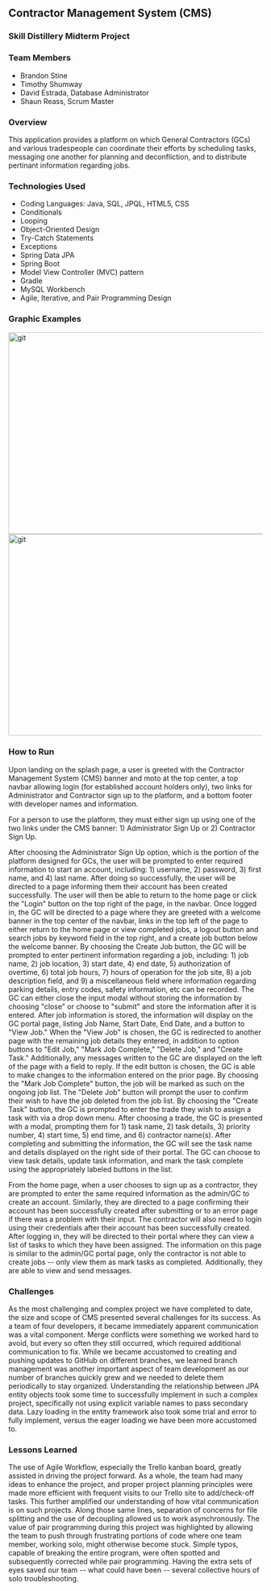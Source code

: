 ##    Contractor Management System (CMS)

###   Skill Distillery Midterm Project

### Team Members

 * Brandon Stine
 * Timothy Shumway
 * David Estrada, Database Administrator
 * Shaun Reass, Scrum Master

### Overview

This application provides a platform on which General Contractors (GCs) and various tradespeople can coordinate their efforts by scheduling tasks, messaging one another for planning and deconfliction, and to distribute pertinant information regarding jobs.  

### Technologies Used

  * Coding Languages: Java, SQL, JPQL, HTML5, CSS
  * Conditionals
  * Looping
  * Object-Oriented Design
  * Try-Catch Statements
  * Exceptions
  * Spring Data JPA
  * Spring Boot
  * Model View Controller (MVC) pattern
  * Gradle
  * MySQL Workbench
  * Agile, Iterative, and Pair Programming Design

### Graphic Examples

<img src="https://i.ibb.co/K6Jc6k4/contractingdb.png" alt ="git" width="600" height="400" align="center"/>
<img src="https://i.ibb.co/FB3gLQJ/Screen-Shot-2021-07-22-at-6-53-11-PM.png" alt ="git" width="600" height="400" align="center"/>

### How to Run

Upon landing on the splash page, a user is greeted with the Contractor Management System (CMS) banner and moto at the top center, a top navbar allowing login (for established account holders only), two links for Administrator and Contractor sign up to the platform, and a bottom footer with developer names and information.  

For a person to use the platform, they must either sign up using one of the two links under the CMS banner: 1) Administrator Sign Up or 2) Contractor Sign Up.

After choosing the Administrator Sign Up option, which is the portion of the platform designed for GCs, the user will be prompted to enter required information to start an account, including: 1) username, 2) password, 3) first name, and 4) last name.  After doing so successfully, the user will be directed to a page informing them their account has been created successfully.  The user will then be able to return to the home page or click the "Login" button on the top right of the page, in the navbar.  Once logged in, the GC will be directed to a page where they are greeted with a welcome banner in the top center of the navbar, links in the top left of the page to either return to the home page or view completed jobs, a logout button and search jobs by keyword field in the top right, and a create job button below the welcome banner.  By choosing the Create Job button, the GC will be prompted to enter pertinent information regarding a job, including: 1) job name, 2) job location, 3) start date, 4) end date, 5) authorization of overtime, 6) total job hours, 7) hours of operation for the job site, 8) a job description field, and 9) a miscellaneous field where information regarding parking details, entry codes, safety information, etc can be recorded.  The GC can either close the input modal without storing the information by choosing "close" or choose to "submit" and store the information after it is entered.  After job information is stored, the information will display on the GC portal page, listing Job Name, Start Date, End Date, and a button to "View Job."  When the "View Job" is chosen, the GC is redirected to another page with the remaining job details they entered, in addition to option buttons to "Edit Job," "Mark Job Complete," "Delete Job," and "Create Task."  Additionally, any messages written to the GC are displayed on the left of the page with a field to reply.  If the edit button is chosen, the GC is able to make changes to the information entered on the prior page.  By choosing the "Mark Job Complete" button, the job will be marked as such on the ongoing job list.  The "Delete Job" button will prompt the user to confirm their wish to have the job deleted from the job list.  By choosing the "Create Task" button, the GC is prompted to enter the trade they wish to assign a task with via a drop down menu.  After choosing a trade, the GC is presented with a modal, prompting them for 1) task name, 2) task details, 3) priority number, 4) start time, 5) end time, and 6) contractor name(s). After completing and submitting the information, the GC will see the task name and details displayed on the right side of their portal.  The GC can choose to view task details, update task information, and mark the task complete using the appropriately labeled buttons in the list.  

From the home page, when a user chooses to sign up as a contractor, they are prompted to enter the same required information as the admin/GC to create an account.  Similarly, they are directed to a page confirming their account has been successfully created after submitting or to an error page if there was a problem with their input.  The contractor will also need to login using their credentials after their account has been successfully created.  After logging in, they will be directed to their portal where they can view a list of tasks to which they have been assigned.  The information on this page is similar to the admin/GC portal page, only the contractor is not able to create jobs -- only view them as mark tasks as completed.  Additionally, they are able to view and send messages.  

### Challenges

As the most challenging and complex project we have completed to date, the size and scope of CMS presented several challenges for its success.  As a team of four developers, it became immediately apparent communication was a vital component.  Merge conflicts were something we worked hard to avoid, but every so often they still occurred, which required additional communication to fix.  While we became accustomed to creating and pushing updates to GitHub on different branches, we learned branch management was another important aspect of team development as our number of branches quickly grew and we needed to delete them periodically to stay organized.  Understanding the relationship between JPA entity objects took some time to successfully implement in such a complex project, specifically not using explicit variable names to pass secondary data.  Lazy loading in the entity framework also took some trial and error to fully implement, versus the eager loading we have been more accustomed to.  

### Lessons Learned

The use of Agile Workflow, especially the Trello kanban board, greatly assisted in driving the project forward.  As a whole, the team had many ideas to enhance the project, and proper project planning principles were made more efficient with frequent visits to our Trello site to add/check-off tasks.  This further amplified our understanding of how vital communication is on such projects.  Along those same lines, separation of concerns for file splitting and the use of decoupling allowed us to work asynchronously.  The value of pair programming during this project was highlighted by allowing the team to push through frustrating portions of code where one team member, working solo, might otherwise become stuck.  Simple typos, capable of breaking the entire program, were often spotted and subsequently corrected while pair programming.  Having the extra sets of eyes saved our team -- what could have been -- several collective hours of solo troubleshooting.  
